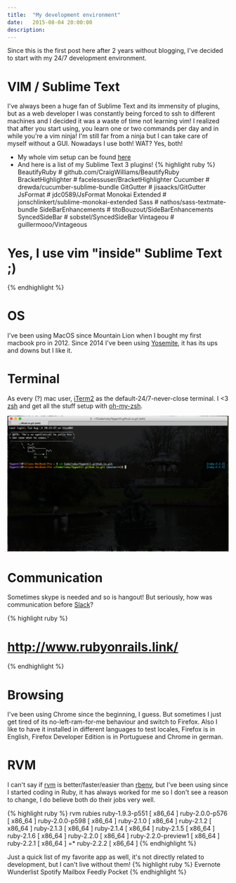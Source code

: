 ```yaml
---
title:  "My development environment"
date:   2015-08-04 20:00:00
description:
---
```


Since this is the first post here after 2 years without blogging, I've decided to start with my 24/7 development environment.

VIM / Sublime Text
==================

I've always been a huge fan of Sublime Text and its immensity of plugins, but as a web developer I was constantly being forced to ssh to different machines and I decided it was a waste of time not learning vim! I realized that after you start using, you learn one or two commands per day and in while you're a vim ninja! I'm still far from a ninja but I can take care of myself without a GUI. Nowadays I use both! WAT? Yes, both!

* My whole vim setup can be found [here][vimrc]
* And here is a list of my Sublime Text 3 plugins!
{% highlight ruby %}
BeautifyRuby         # github.com/CraigWilliams/BeautifyRuby
BracketHighlighter   # facelessuser/BracketHighlighter
Cucumber             # drewda/cucumber-sublime-bundle
GitGutter            # jisaacks/GitGutter
JsFormat             # jdc0589/JsFormat
Monokai Extended     # jonschlinkert/sublime-monokai-extended
Sass                 # nathos/sass-textmate-bundle
SideBarEnhancements  # titoBouzout/SideBarEnhancements
SyncedSideBar        # sobstel/SyncedSideBar
Vintageou            # guillermooo/Vintageous

# Yes, I use vim "inside" Sublime Text ;)
{% endhighlight %}

OS
==
I've been using MacOS since Mountain Lion when I bought my first macbook pro in 2012. Since 2014 I've been using [Yosemite][yosemite], it has its ups and downs but I like it.

Terminal
========
As every (?) mac user, [iTerm2][iterm2] as the default-24/7-never-close terminal. I <3 [zsh][zsh] and get all the stuff setup with [oh-my-zsh][oh-my-zsh].

![zsh](/assets/images/environment/zsh.png)

Communication
=============
Sometimes skype is needed and so is hangout! But seriously, how was communication before [Slack][slack]?

{% highlight ruby %}
# http://www.rubyonrails.link/
{% endhighlight %}

Browsing
========
I've been using Chrome since the beginning, I guess. But sometimes I just get tired of its no-left-ram-for-me behaviour and switch to Firefox. Also I like to have it installed in different languages to test locales, Firefox is in English, Firefox Developer Edition is in Portuguese and Chrome in german.

RVM
===
I can't say if [rvm][rvm] is better/faster/easier than [rbenv][rbenv], but I've been using since I started coding in Ruby, it has always worked for me so I don't see a reason to change, I do believe both do their jobs very well.

{% highlight ruby %}
rvm rubies
   ruby-1.9.3-p551 [ x86_64 ]
   ruby-2.0.0-p576 [ x86_64 ]
   ruby-2.0.0-p598 [ x86_64 ]
   ruby-2.1.0 [ x86_64 ]
   ruby-2.1.2 [ x86_64 ]
   ruby-2.1.3 [ x86_64 ]
   ruby-2.1.4 [ x86_64 ]
   ruby-2.1.5 [ x86_64 ]
   ruby-2.1.6 [ x86_64 ]
   ruby-2.2.0 [ x86_64 ]
   ruby-2.2.0-preview1 [ x86_64 ]
   ruby-2.2.1 [ x86_64 ]
=* ruby-2.2.2 [ x86_64 ]
{% endhighlight %}



Just a quick list of my favorite app as well, it's not directly related to development, but I can't live without them!
{% highlight ruby %}
Evernote      Wunderlist      Spotify
Mailbox       Feedly          Pocket
{% endhighlight %}


[vimrc]: https://github.com/fpgentil/vimrc
[yosemite]: https://www.apple.com/osx/
[iterm2]: https://www.iterm2.com/
[zsh]: http://www.zsh.org/
[oh-my-zsh]: http://ohmyz.sh/
[slack]: https://slack.com/
[rvm]: https://rvm.io/
[rbenv]: http://rbenv.org/
